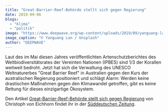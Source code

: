 ```yaml
---
title: "Great-Barrier-Reef-Behörde stellt sich gegen Regierung"
date: 2019-09-06
blogs: 
  - "klima"
  - "politik"
image: "https://www.deepwave.org/wp-content/uploads/2019/09/yanguang-lan-nPtKc0jqNus-unsplash.jpg"
image_caption: "© Yanguang Lan / Unsplash"
author: "DEEPWAVE"
---
```


Laut des im Mai diesen Jahres veröffentlichten Artenschutzberichtes des Weltbiodiversitätsrates der Vereinten Nationen (IPBES) sind 1/3 der Korallen weitweit bedroht. Jetzt hat sich die Verwaltung des UNESCO Weltnaturerbes "Great Barrier Reef" in Australien gegen den Kurs der australischen Regierung positioniert und schlägt Alarm: Werden keine drastischen Maßnahmen gegen den Klimawandel getroffen, gibt es keine Rettung für dieses einzigartige Ökosystem.

Den Artikel [Great-Barrier-Reef-Behörde stellt sich gegen Regierung](https://www.sueddeutsche.de/wissen/korallen-klimawandel-great-barrier-reef-naturschutz-1.4531842) von Christoph von Eichhorn findet ihr in der [Süddeutschen Zeitung](https://www.sueddeutsche.de/).

